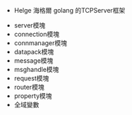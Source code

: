 - Helge 海格爾 golang 的TCPServer框架

* server模塊
* connection模塊
* connmanager模塊
* datapack模塊
* message模塊
* msghandle模塊
* request模塊
* router模塊
* property模塊
* 全域變數